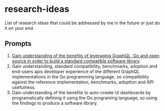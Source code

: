 # research-ideas
List of research ideas that could be addressed by me in the future or just do it on your end.


## Prompts
1. [Gain understanding of the benefits of leveraging GraphQL, Go and open source in order to build a standard compatible software library](https://github.com/chris-ramon/tesis-graphql-go).
2. Gain understanding, standard compatibility, benchmarks, adoption and end-users apis developer experience of the different GraphQL implementations in the Go programming language, so compatibility against the reference implementation, benchmarks, adoption and API usefulness.
3. Gain understanding of the benefits to auto-create UI dashboards by programatically defining it using the Go programing language, so using the findings to produce a software library.
